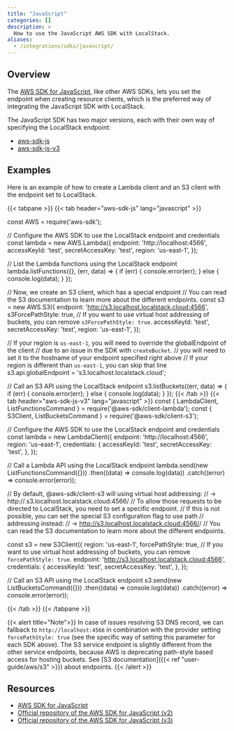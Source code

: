 ```yaml
---
title: "JavaScript"
categories: []
description: >
  How to use the JavaScript AWS SDK with LocalStack.
aliases:
  - /integrations/sdks/javascript/
---
```


## Overview

The [AWS SDK for JavaScript](https://aws.amazon.com/sdk-for-javascript/), like other AWS SDKs, lets you set the endpoint when creating resource clients,
which is the preferred way of integrating the JavaScript SDK with LocalStack.

The JavaScript SDK has two major versions, each with their own way of specifying the LocalStack endpoint:

* [aws-sdk-js](https://github.com/aws/aws-sdk-js)
* [aws-sdk-js-v3](https://github.com/aws/aws-sdk-js-v3)

## Examples

Here is an example of how to create a Lambda client and an S3 client with the endpoint set to LocalStack.

{{< tabpane >}}
{{< tab header="aws-sdk-js" lang="javascript" >}}

const AWS = require('aws-sdk');

// Configure the AWS SDK to use the LocalStack endpoint and credentials
const lambda = new AWS.Lambda({
  endpoint: 'http://localhost:4566',
  accessKeyId: 'test',
  secretAccessKey: 'test',
  region: 'us-east-1',
});

// List the Lambda functions using the LocalStack endpoint
lambda.listFunctions({}, (err, data) => {
  if (err) {
    console.error(err);
  } else {
    console.log(data);
  }
});

// Now, we create an S3 client, which has a special endpoint
// You can read the S3 documentation to learn more about the different endpoints.
const s3 = new AWS.S3({
  endpoint: 'http://s3.localhost.localstack.cloud:4566',
  s3ForcePathStyle: true,  // If you want to use virtual host addressing of buckets, you can remove `s3ForcePathStyle: true`. 
  accessKeyId: 'test',
  secretAccessKey: 'test',
  region: 'us-east-1',
});

// If your region is `us-east-1`, you will need to override the globalEndpoint of the client
// due to an issue in the SDK with `createBucket`.
// you will need to set it to the hostname of your endpoint specified right above
// If your region is different than `us-east-1`, you can skip that line
s3.api.globalEndpoint = 's3.localhost.localstack.cloud';

// Call an S3 API using the LocalStack endpoint
s3.listBuckets((err, data) => {
  if (err) {
    console.error(err);
  } else {
    console.log(data);
  }
});
{{< /tab >}}
{{< tab header="aws-sdk-js-v3" lang="javascript" >}}
const { LambdaClient, ListFunctionsCommand } = require('@aws-sdk/client-lambda');
const { S3Client, ListBucketsCommand } = require('@aws-sdk/client-s3');

// Configure the AWS SDK to use the LocalStack endpoint and credentials
const lambda = new LambdaClient({
  endpoint: 'http://localhost:4566',
  region: 'us-east-1',
  credentials: {
    accessKeyId: 'test',
    secretAccessKey: 'test',
  },
});

// Call a Lambda API using the LocalStack endpoint
lambda.send(new ListFunctionsCommand({}))
  .then((data) => console.log(data))
  .catch((error) => console.error(error));


// By default, @aws-sdk/client-s3 will using virtual host addressing:
// -> http://<bucket-name>.s3.localhost.localstack.cloud:4566/<key-name>
// To allow those requests to be directed to LocalStack, you need to set a specific endpoint.
// If this is not possible, you can set the special S3 configuration flag to use path
// addressing instead: 
// -> http://s3.localhost.localstack.cloud:4566/<bucket-name>/<key-name>
// You can read the S3 documentation to learn more about the different endpoints. 

const s3 = new S3Client({
  region: 'us-east-1',
  forcePathStyle: true, // If you want to use virtual host addressing of buckets, you can remove `forcePathStyle: true`. 
  endpoint: 'http://s3.localhost.localstack.cloud:4566',
  credentials: {
    accessKeyId: 'test',
    secretAccessKey: 'test',
  },
});

// Call an S3 API using the LocalStack endpoint
s3.send(new ListBucketsCommand({}))
  .then((data) => console.log(data))
  .catch((error) => console.error(error));
  

{{< /tab >}}
{{< /tabpane >}}

{{< alert title="Note">}}
In case of issues resolving S3 DNS record, we can fallback to `http://localhost:4566` in combination with the provider setting `forcePathStyle: true` (see the specific way of setting this parameter for each SDK above). The S3 service endpoint is slightly different from the other service endpoints, because AWS is deprecating path-style based access for hosting buckets. See [S3 documentation]({{< ref "user-guide/aws/s3" >}}) about endpoints.
{{< /alert >}}


## Resources

* [AWS SDK for JavaScript](https://aws.amazon.com/sdk-for-javascript/)
* [Official repository of the AWS SDK for JavaScript (v2)](https://github.com/aws/aws-sdk-js)
* [Official repository of the AWS SDK for JavaScript (v3)](https://github.com/aws/aws-sdk-js-v3)
